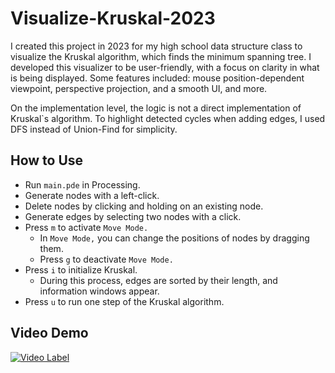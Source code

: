 # Visualize-Kruskal-2023
I created this project in 2023 for my high school data structure class to visualize the Kruskal algorithm, which finds the minimum spanning tree. I developed this visualizer to be user-friendly, with a focus on clarity in what is being displayed. Some features included: mouse position-dependent viewpoint, perspective projection, and a smooth UI, and more.

On the implementation level, the logic is not a direct implementation of Kruskal`s algorithm. To highlight detected cycles when adding edges, I used DFS instead of Union-Find for simplicity.

## How to Use
- Run `main.pde` in Processing.
- Generate nodes with a left-click.
- Delete nodes by clicking and holding on an existing node.
- Generate edges by selecting two nodes with a click.
- Press `m` to activate `Move Mode.`
  - In `Move Mode,` you can change the positions of nodes by dragging them.
  - Press `g` to deactivate `Move Mode.`
- Press `i` to initialize Kruskal.
  - During this process, edges are sorted by their length, and information windows appear.
- Press `u` to run one step of the Kruskal algorithm.

## Video Demo
[![Video Label](https://github.com/user-attachments/assets/f82f9579-b238-45dc-9412-872a23c877e5)](https://youtu.be/YBwCSuN6ejI)
